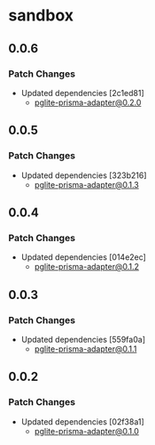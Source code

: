 # sandbox

## 0.0.6

### Patch Changes

- Updated dependencies [2c1ed81]
  - pglite-prisma-adapter@0.2.0

## 0.0.5

### Patch Changes

- Updated dependencies [323b216]
  - pglite-prisma-adapter@0.1.3

## 0.0.4

### Patch Changes

- Updated dependencies [014e2ec]
  - pglite-prisma-adapter@0.1.2

## 0.0.3

### Patch Changes

- Updated dependencies [559fa0a]
  - pglite-prisma-adapter@0.1.1

## 0.0.2

### Patch Changes

- Updated dependencies [02f38a1]
  - pglite-prisma-adapter@0.1.0
